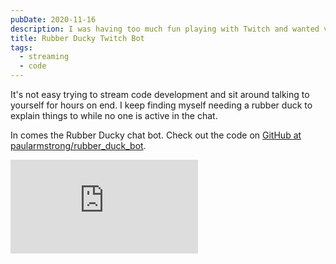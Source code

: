 ```yaml
---
pubDate: 2020-11-16
description: I was having too much fun playing with Twitch and wanted viewers to be able to help me with “rubber duck debugging”.
title: Rubber Ducky Twitch Bot
tags:
  - streaming
  - code
---
```


It's not easy trying to stream code development and sit around talking to yourself for hours on end. I keep finding myself needing a rubber duck to explain things to while no one is active in the chat.

In comes the Rubber Ducky chat bot. Check out the code on [GitHub at paularmstrong/rubber_duck_bot](https://github.com/paularmstrong/rubber_duck_bot).

<iframe
	class="w-full aspect-video"
	src="https://www.youtube-nocookie.com/embed/at3bGmRHu-c"
	frameborder="0"
	allow="accelerometer; autoplay; clipboard-write; encrypted-media; gyroscope; picture-in-picture"
	allowfullscreen
/>
